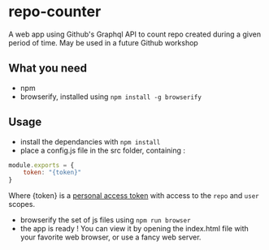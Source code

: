 # repo-counter #
A web app using Github's Graphql API to count repo created during a given period of time. May be used in a future Github workshop

## What you need ##
* npm
* browserify, installed using `npm install -g browserify`

## Usage ##
* install the dependancies with `npm install`
* place a config.js file in the src folder, containing :
```javascript
module.exports = {
    token: "{token}"
}
```
Where {token} is a [personal access token](https://help.github.com/articles/creating-a-personal-access-token-for-the-command-line/) with access to the `repo` and `user` scopes.
* browserify the set of js files using `npm run browser`
* the app is ready ! You can view it by opening the index.html file with your favorite web browser, or use a fancy web server.
